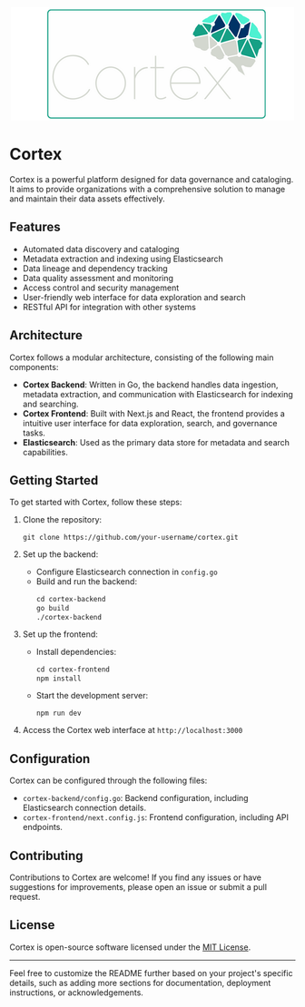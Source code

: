 <p align="center">
  <img src="assets/cortex-logo-v2.png" alt="Logo do seu projeto" width="500"/>
</p>

# Cortex

Cortex is a powerful platform designed for data governance and cataloging. It aims to provide organizations with a comprehensive solution to manage and maintain their data assets effectively.

## Features

- Automated data discovery and cataloging
- Metadata extraction and indexing using Elasticsearch
- Data lineage and dependency tracking
- Data quality assessment and monitoring
- Access control and security management
- User-friendly web interface for data exploration and search
- RESTful API for integration with other systems

## Architecture

Cortex follows a modular architecture, consisting of the following main components:

- **Cortex Backend**: Written in Go, the backend handles data ingestion, metadata extraction, and communication with Elasticsearch for indexing and searching.
- **Cortex Frontend**: Built with Next.js and React, the frontend provides a intuitive user interface for data exploration, search, and governance tasks.
- **Elasticsearch**: Used as the primary data store for metadata and search capabilities.

## Getting Started

To get started with Cortex, follow these steps:

1. Clone the repository:

   ```
   git clone https://github.com/your-username/cortex.git
   ```

2. Set up the backend:

   - Configure Elasticsearch connection in `config.go`
   - Build and run the backend:
     ```
     cd cortex-backend
     go build
     ./cortex-backend
     ```

3. Set up the frontend:

   - Install dependencies:
     ```
     cd cortex-frontend
     npm install
     ```
   - Start the development server:
     ```
     npm run dev
     ```

4. Access the Cortex web interface at `http://localhost:3000`

## Configuration

Cortex can be configured through the following files:

- `cortex-backend/config.go`: Backend configuration, including Elasticsearch connection details.
- `cortex-frontend/next.config.js`: Frontend configuration, including API endpoints.

## Contributing

Contributions to Cortex are welcome! If you find any issues or have suggestions for improvements, please open an issue or submit a pull request.

## License

Cortex is open-source software licensed under the [MIT License](LICENSE).

---

Feel free to customize the README further based on your project's specific details, such as adding more sections for documentation, deployment instructions, or acknowledgements.
